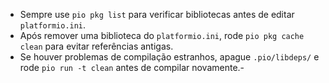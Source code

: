- Sempre use `pio pkg list` para verificar bibliotecas antes de editar `platformio.ini`.
- Após remover uma biblioteca do `platformio.ini`, rode `pio pkg cache clean` para evitar referências antigas.
- Se houver problemas de compilação estranhos, apague `.pio/libdeps/` e rode `pio run -t clean` antes de compilar novamente.- 
